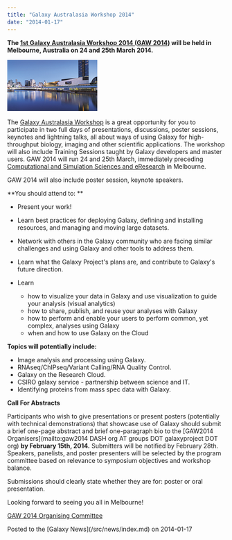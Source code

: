 ```yaml
---
title: "Galaxy Australasia Workshop 2014"
date: "2014-01-17"
---
```


**The [1st Galaxy Australasia Workshop 2014 (GAW 2014)](/src/events/gaw2014/index.md) will be held in Melbourne, Australia on 24 and 25th March 2014.** 

<div class='right'><a href='/src/events/gaw2014/index.md'><img src="/src/events/gaw2014/MCC.png" alt="Galaxy Australasia Workshop 2014" /></a></div>

The [Galaxy Australasia Workshop](/src/events/gaw2014/index.md) is a great opportunity for you to participate in two full days of presentations, discussions, poster sessions, keynotes and lightning talks, all about ways of using Galaxy for high-throughput biology, imaging and other scientific applications. The workshop will also include Training Sessions taught by Galaxy developers and master users.  GAW 2014 will run 24 and 25th March, immediately preceding [Computational and Simulation Sciences and eResearch](http://wp.csiro.au/css/) in Melbourne.

GAW 2014 will also include poster session, keynote speakers.

**You should attend to: **

* Present your work!

* Learn best practices for deploying Galaxy, defining and installing resources, and managing and moving large datasets.

* Network with others in the Galaxy community who are facing similar challenges and using Galaxy and other tools to address them.

* Learn what the Galaxy Project's plans are, and contribute to Galaxy's future direction.

* Learn
  * how to visualize your data in Galaxy and use visualization to guide your analysis (visual analytics)
  * how to share, publish, and reuse your analyses with Galaxy
  * how to perform and enable your users to perform common, yet complex, analyses using Galaxy
  * when and how to use Galaxy on the Cloud

**Topics will potentially include:**
* Image analysis and processing using Galaxy.
* RNAseq/ChIPseq/Variant Calling/RNA Quality Control.
* Galaxy on the Research Cloud.
* CSIRO galaxy service - partnership between science and IT.
* Identifying proteins from mass spec data with Galaxy.

**Call For Abstracts**

Participants who wish to give presentations or present posters (potentially with technical demonstrations) that showcase use of Galaxy should submit a brief one-page abstract and brief one-paragraph bio to the [GAW2014 Organisers](mailto:gaw2014 DASH org AT groups DOT galaxyproject DOT org) **by February 15th, 2014.** Submitters will be notified by February 28th. Speakers, panelists, and poster presenters will be selected by the program committee based on relevance to symposium objectives and workshop balance. 

Submissions should clearly state whether they are for: poster or oral presentation. 

Looking forward to seeing you all in Melbourne!

[GAW 2014 Organising Committee](/src/events/gaw2014/index.md#organising-committee)

<div class='newsItemFooter'>Posted to the [Galaxy News](/src/news/index.md) on 2014-01-17</div>

